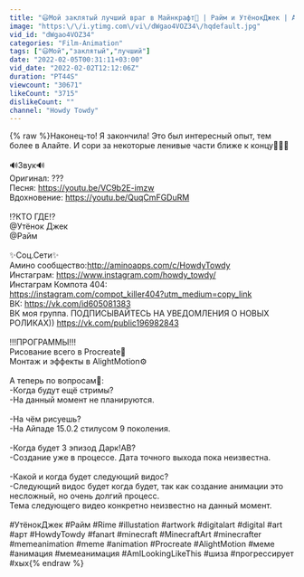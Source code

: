 ```yaml
---
title: "😃Мой заклятый лучший враг в Майнкрафт💞 | Райм и УтёнокДжек | Am i looking like this?"
image: "https:\/\/i.ytimg.com\/vi\/dWgao4VOZ34\/hqdefault.jpg"
vid_id: "dWgao4VOZ34"
categories: "Film-Animation"
tags: ["😃Мой","заклятый","лучший"]
date: "2022-02-05T00:31:11+03:00"
vid_date: "2022-02-02T12:12:06Z"
duration: "PT44S"
viewcount: "30671"
likeCount: "3715"
dislikeCount: ""
channel: "Howdy Towdy"
---
```

{% raw %}Наконец-то! Я закончила! Это был интересный опыт, тем более в Алайте. И сори за некоторые ленивые части ближе к концу👀💦💦<br /><br />🔊Звук🔊<br />Оригинал: ???<br />Песня: <a rel="nofollow" target="blank" href="https://youtu.be/VC9b2E-imzw">https://youtu.be/VC9b2E-imzw</a><br />Вдохновение: <a rel="nofollow" target="blank" href="https://youtu.be/QuqCmFGDuRM">https://youtu.be/QuqCmFGDuRM</a><br /><br />⁉️КТО ГДЕ⁉️<br />@Утёнок Джек <br />@Райм <br /><br />✨Соц.Сети✨<br />Амино сообщество:<a rel="nofollow" target="blank" href="http://aminoapps.com/c/HowdyTowdy">http://aminoapps.com/c/HowdyTowdy</a><br />Инстаграм: <a rel="nofollow" target="blank" href="https://www.instagram.com/howdy_towdy/">https://www.instagram.com/howdy_towdy/</a><br />Инстаграм Компота 404:<br /><a rel="nofollow" target="blank" href="https://instagram.com/compot_killer404?utm_medium=copy_link">https://instagram.com/compot_killer404?utm_medium=copy_link</a><br />ВК: <a rel="nofollow" target="blank" href="https://vk.com/id605081383">https://vk.com/id605081383</a><br />ВК моя группа. ПОДПИСЫВАЙТЕСЬ НА УВЕДОМЛЕНИЯ О НОВЫХ РОЛИКАХ)) <a rel="nofollow" target="blank" href="https://vk.com/public196982843">https://vk.com/public196982843</a><br /><br />!!!ПРОГРАММЫ!!!<br />Рисование всего в Procreate🎨<br />Монтаж и эффекты в AlightMotion⚙️<br /><br />А теперь по вопросам👀:<br />-Когда будут ещё стримы?<br />-На данный момент не планируются.<br /><br />-На чём рисуешь?<br />-На Айпаде 15.0.2 стилусом 9 поколения.<br /><br />-Когда будет 3 эпизод Дарк!АВ?<br />-Создание уже в процессе. Дата точного выхода пока неизвестна.<br /><br />-Какой и когда будет следующий видос?<br />-Следующий видос будет когда будет, так как создание анимации это несложный, но очень долгий процесс.<br />Тема следующего видео конкретно неизвестно на данный момент.<br /><br />#УтёнокДжек #Райм #Rime #illustation #artwork #digitalart #digital #art #арт #HowdyTowdy #fanart #minecraft #MinecraftArt #minecrafter #memeanimation #meme #animation #Procreate #AlightMotion #меме #анимация #мемеанимация #AmILookingLikeThis #шиза #прогрессирует #хых{% endraw %}
